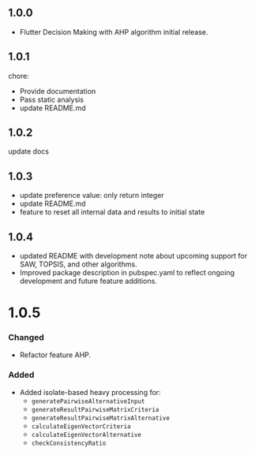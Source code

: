 ## 1.0.0

* Flutter Decision Making with AHP algorithm initial release.

## 1.0.1
chore:
* Provide documentation
* Pass static analysis
* update README.md

## 1.0.2
update docs

## 1.0.3
* update preference value: only return integer
* update README.md
* feature to reset all internal data and results to initial state

## 1.0.4
* updated README with development note about upcoming support for SAW, TOPSIS, and other algorithms.
* Improved package description in pubspec.yaml to reflect ongoing development and future feature additions.

# 1.0.5

### Changed
- Refactor feature AHP.

### Added
- Added isolate-based heavy processing for:
    - `generatePairwiseAlternativeInput`
    - `generateResultPairwiseMatrixCriteria`
    - `generateResultPairwiseMatrixAlternative`
    - `calculateEigenVectorCriteria`
    - `calculateEigenVectorAlternative`
    - `checkConsistencyRatio`